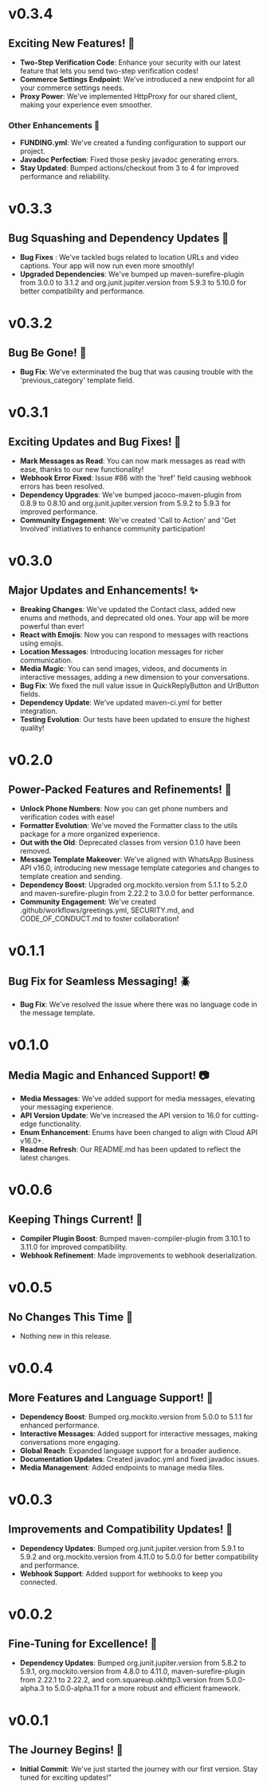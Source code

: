 # v0.3.4
## Exciting New Features! :tada:

- **Two-Step Verification Code**: Enhance your security with our latest feature that lets you send two-step verification codes!
- **Commerce Settings Endpoint**: We've introduced a new endpoint for all your commerce settings needs.
- **Proxy Power**: We've implemented HttpProxy for our shared client, making your experience even smoother.

### Other Enhancements :art:

- **FUNDING.yml**: We've created a funding configuration to support our project.
- **Javadoc Perfection**: Fixed those pesky javadoc generating errors.
- **Stay Updated**: Bumped actions/checkout from 3 to 4 for improved performance and reliability.

# v0.3.3
## Bug Squashing and Dependency Updates :bug:

- **Bug Fixes** : We've tackled bugs related to location URLs and video captions. Your app will now run even more smoothly!
- **Upgraded Dependencies**: We've bumped up maven-surefire-plugin from 3.0.0 to 3.1.2 and org.junit.jupiter.version from 5.9.3 to 5.10.0 for better compatibility and performance.

# v0.3.2
## Bug Be Gone! :bug:

- **Bug Fix**: We've exterminated the bug that was causing trouble with the 'previous_category' template field.

# v0.3.1
## Exciting Updates and Bug Fixes! :rocket:

- **Mark Messages as Read**: You can now mark messages as read with ease, thanks to our new functionality!
- **Webhook Error Fixed**: Issue #86 with the 'href' field causing webhook errors has been resolved.
- **Dependency Upgrades**: We've bumped jacoco-maven-plugin from 0.8.9 to 0.8.10 and org.junit.jupiter.version from 5.9.2 to 5.9.3 for improved performance.
- **Community Engagement**: We've created 'Call to Action' and 'Get Involved' initiatives to enhance community participation!

# v0.3.0
## Major Updates and Enhancements! :sparkles:

- **Breaking Changes**: We've updated the Contact class, added new enums and methods, and deprecated old ones. Your app will be more powerful than ever!
- **React with Emojis**: Now you can respond to messages with reactions using emojis.
- **Location Messages**: Introducing location messages for richer communication.
- **Media Magic**: You can send images, videos, and documents in interactive messages, adding a new dimension to your conversations.
- **Bug Fix**: We fixed the null value issue in QuickReplyButton and UrlButton fields.
- **Dependency Update**: We've updated maven-ci.yml for better integration.
- **Testing Evolution**: Our tests have been updated to ensure the highest quality!

# v0.2.0
## Power-Packed Features and Refinements! :muscle:

- **Unlock Phone Numbers**: Now you can get phone numbers and verification codes with ease!
- **Formatter Evolution**: We've moved the Formatter class to the utils package for a more organized experience.
- **Out with the Old**: Deprecated classes from version 0.1.0 have been removed.
- **Message Template Makeover**: We've aligned with WhatsApp Business API v16.0, introducing new message template categories and changes to template creation and sending.
- **Dependency Boost**: Upgraded org.mockito.version from 5.1.1 to 5.2.0 and maven-surefire-plugin from 2.22.2 to 3.0.0 for better performance.
- **Community Engagement**: We've created .github/workflows/greetings.yml, SECURITY.md, and CODE_OF_CONDUCT.md to foster collaboration!

# v0.1.1
## Bug Fix for Seamless Messaging! :beetle:

- **Bug Fix**: We've resolved the issue where there was no language code in the message template.

# v0.1.0
## Media Magic and Enhanced Support! :camera:

- **Media Messages**: We've added support for media messages, elevating your messaging experience.
- **API Version Update**: We've increased the API version to 16.0 for cutting-edge functionality.
- **Enum Enhancement**: Enums have been changed to align with Cloud API v16.0+.
- **Readme Refresh**: Our README.md has been updated to reflect the latest changes.

# v0.0.6
## Keeping Things Current! :arrows_counterclockwise:

- **Compiler Plugin Boost**: Bumped maven-compiler-plugin from 3.10.1 to 3.11.0 for improved compatibility.
- **Webhook Refinement**: Made improvements to webhook deserialization.

# v0.0.5
## No Changes This Time :shrug:

- Nothing new in this release.

# v0.0.4
## More Features and Language Support! :speech_balloon:

- **Dependency Boost**: Bumped org.mockito.version from 5.0.0 to 5.1.1 for enhanced performance.
- **Interactive Messages**: Added support for interactive messages, making conversations more engaging.
- **Global Reach**: Expanded language support for a broader audience.
- **Documentation Updates**: Created javadoc.yml and fixed javadoc issues.
- **Media Management**: Added endpoints to manage media files.

# v0.0.3
## Improvements and Compatibility Updates! :hammer:

- **Dependency Updates**: Bumped org.junit.jupiter.version from 5.9.1 to 5.9.2 and org.mockito.version from 4.11.0 to 5.0.0 for better compatibility and performance.
- **Webhook Support**: Added support for webhooks to keep you connected.

# v0.0.2
## Fine-Tuning for Excellence! :wrench:

- **Dependency Updates**: Bumped org.junit.jupiter.version from 5.8.2 to 5.9.1, org.mockito.version from 4.8.0 to 4.11.0, maven-surefire-plugin from 2.22.1 to 2.22.2, and com.squareup.okhttp3.version from 5.0.0-alpha.3 to 5.0.0-alpha.11 for a more robust and efficient framework.

# v0.0.1
## The Journey Begins! :rocket:

- **Initial Commit**: We've just started the journey with our first version. Stay tuned for exciting updates!"
